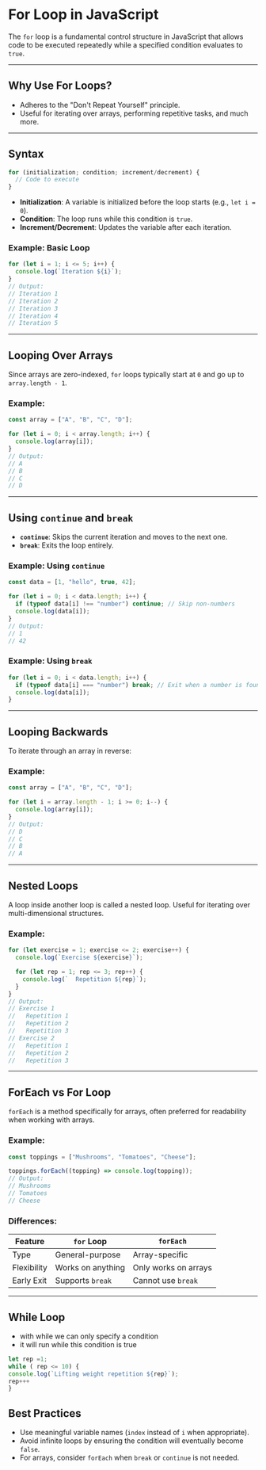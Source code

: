 # **For Loop in JavaScript**

The `for` loop is a fundamental control structure in JavaScript that allows code to be executed repeatedly while a specified condition evaluates to `true`.

---

## **Why Use For Loops?**
- Adheres to the "Don't Repeat Yourself" principle.
- Useful for iterating over arrays, performing repetitive tasks, and much more.

---

## **Syntax**
```javascript
for (initialization; condition; increment/decrement) {
  // Code to execute
}
```
- **Initialization**: A variable is initialized before the loop starts (e.g., `let i = 0`).
- **Condition**: The loop runs while this condition is `true`.
- **Increment/Decrement**: Updates the variable after each iteration.

### Example: Basic Loop
```javascript
for (let i = 1; i <= 5; i++) {
  console.log(`Iteration ${i}`);
}
// Output:
// Iteration 1
// Iteration 2
// Iteration 3
// Iteration 4
// Iteration 5
```

---

## **Looping Over Arrays**
Since arrays are zero-indexed, `for` loops typically start at `0` and go up to `array.length - 1`.

### Example:
```javascript
const array = ["A", "B", "C", "D"];

for (let i = 0; i < array.length; i++) {
  console.log(array[i]);
}
// Output:
// A
// B
// C
// D
```

---

## **Using `continue` and `break`**

- **`continue`**: Skips the current iteration and moves to the next one.
- **`break`**: Exits the loop entirely.

### Example: Using `continue`
```javascript
const data = [1, "hello", true, 42];

for (let i = 0; i < data.length; i++) {
  if (typeof data[i] !== "number") continue; // Skip non-numbers
  console.log(data[i]);
}
// Output:
// 1
// 42
```

### Example: Using `break`
```javascript
for (let i = 0; i < data.length; i++) {
  if (typeof data[i] === "number") break; // Exit when a number is found
  console.log(data[i]);
}
```

---

## **Looping Backwards**
To iterate through an array in reverse:

### Example:
```javascript
const array = ["A", "B", "C", "D"];

for (let i = array.length - 1; i >= 0; i--) {
  console.log(array[i]);
}
// Output:
// D
// C
// B
// A
```

---

## **Nested Loops**
A loop inside another loop is called a nested loop. Useful for iterating over multi-dimensional structures.

### Example:
```javascript
for (let exercise = 1; exercise <= 2; exercise++) {
  console.log(`Exercise ${exercise}`);

  for (let rep = 1; rep <= 3; rep++) {
    console.log(`  Repetition ${rep}`);
  }
}
// Output:
// Exercise 1
//   Repetition 1
//   Repetition 2
//   Repetition 3
// Exercise 2
//   Repetition 1
//   Repetition 2
//   Repetition 3
```

---

## **ForEach vs For Loop**
`forEach` is a method specifically for arrays, often preferred for readability when working with arrays.

### Example:
```javascript
const toppings = ["Mushrooms", "Tomatoes", "Cheese"];

toppings.forEach((topping) => console.log(topping));
// Output:
// Mushrooms
// Tomatoes
// Cheese
```

### Differences:
| Feature        | `for` Loop        | `forEach`                |
|----------------|-------------------|--------------------------|
| Type           | General-purpose   | Array-specific           |
| Flexibility    | Works on anything | Only works on arrays     |
| Early Exit     | Supports `break`  | Cannot use `break`       |

---

## While Loop

- with while we can only specify a condition 
- it will run while this condition is true 

```js
let rep =1;
while ( rep <= 10) {
console.log(`Lifting weight repetition ${rep}`);
rep+++
}
```






## **Best Practices**
- Use meaningful variable names (`index` instead of `i` when appropriate).
- Avoid infinite loops by ensuring the condition will eventually become `false`.
- For arrays, consider `forEach` when `break` or `continue` is not needed.
